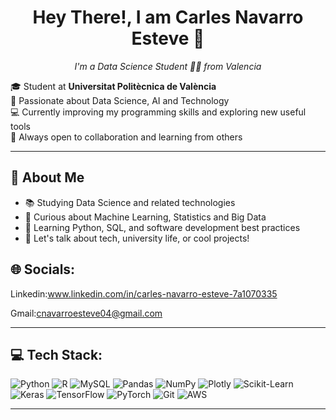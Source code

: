 <h1 align="center">Hey There!, I am Carles Navarro Esteve 👋</h1>

<p align="center">
  <i>I'm a Data Science Student 👨‍💻 from Valencia </i>
</p>

🎓 Student at **Universitat Politècnica de València**  
🔎 Passionate about Data Science, AI and Technology  
💻 Currently improving my programming skills and exploring new useful tools  
🤝 Always open to collaboration and learning from others

---

## 🚀 About Me

- 📚 Studying Data Science and related technologies
- 🧠 Curious about Machine Learning, Statistics and Big Data
- 🌱 Learning Python, SQL, and software development best practices
- 💬 Let's talk about tech, university life, or cool projects!

## 🌐 Socials:

Linkedin:www.linkedin.com/in/carles-navarro-esteve-7a1070335

Gmail:cnavarroesteve04@gmail.com

---

## 💻 Tech Stack:

![Python](https://img.shields.io/badge/python-3776AB?style=for-the-badge&logo=python&logoColor=white)
![R](https://img.shields.io/badge/R-276DC3?style=for-the-badge&logo=r&logoColor=white)
![MySQL](https://img.shields.io/badge/mysql-00758F?style=for-the-badge&logo=mysql&logoColor=white)
![Pandas](https://img.shields.io/badge/pandas-150458?style=for-the-badge&logo=pandas&logoColor=white)
![NumPy](https://img.shields.io/badge/numpy-013243?style=for-the-badge&logo=numpy&logoColor=white)
![Plotly](https://img.shields.io/badge/Plotly-3F4F75?style=for-the-badge&logo=plotly&logoColor=white)
![Scikit-Learn](https://img.shields.io/badge/scikit--learn-F7931E?style=for-the-badge&logo=scikit-learn&logoColor=white)
![Keras](https://img.shields.io/badge/Keras-D00000?style=for-the-badge&logo=keras&logoColor=white)
![TensorFlow](https://img.shields.io/badge/TensorFlow-FF6F00?style=for-the-badge&logo=tensorflow&logoColor=white)
![PyTorch](https://img.shields.io/badge/PyTorch-EE4C2C?style=for-the-badge&logo=pytorch&logoColor=white)
![Git](https://img.shields.io/badge/git-F05032?style=for-the-badge&logo=git&logoColor=white)
![AWS](https://img.shields.io/badge/AWS-232F3E?style=for-the-badge&logo=amazon-aws&logoColor=white)

---
